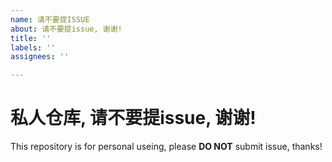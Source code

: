 ```yaml
---
name: 请不要提ISSUE
about: 请不要提issue, 谢谢!
title: ''
labels: ''
assignees: ''

---
```


私人仓库, 请**不要**提issue, 谢谢!
====================
This repository is for personal useing, please **DO NOT** submit issue, thanks!

